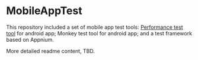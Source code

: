 # MobileAppTest
This repository included a set of mobile app test tools: [Performance test tool](https://www.headspin.io/solutions/performance-optimization) for android app; Monkey test tool for android app; and a test framework based on Appnium.

More detailed readme content, TBD.
